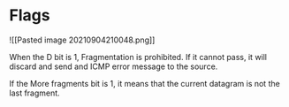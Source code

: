 # Flags
![[Pasted image 20210904210048.png]]

When the D bit is 1, Fragmentation is prohibited. If it cannot pass, it will discard and send and ICMP error message to the source.

If the More fragments bit is 1, it means that the current datagram is not the last fragment.